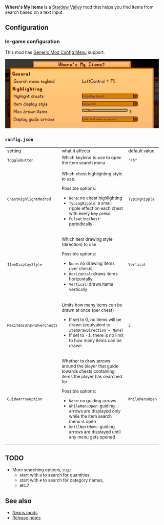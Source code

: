 **Where's My Items** is a [Stardew Valley](https://www.stardewvalley.net/) mod that helps you find items from search based on a text input.

## Configuration

### In-game configuration

This mod has [Generic Mod Config Menu](https://www.nexusmods.com/stardewvalley/mods/5098) support.

![](images/generic.png)

### `config.json`

<table>
<tr>
<td>setting</td>
<td>what it affects</td>
<td>default value</td>
</tr>
<tr>
<td><code>ToggleButton</code></td>
<td>Which keybind to use to open the item search menu</td>
<td><code>"F5"</code></td>
</tr>
<tr>
<td><code>ChestHighlightMethod</code></td>
<td>

Which chest highlighting style to use. 

Possible options:

- `None`: no chest highlighting
- `TypingRipple`: a small ripple effect on each chest with every key press 
- `PulsatingChest`: periodically 

</td>
<td><code>TypingRipple</code></td>
</tr>
<tr>
<td><code>ItemDisplayStyle</code></td>
<td>

Which item drawing style (direction) to use

Possible options:

- `None`: no drawing items over chests
- `Horizontal`: draws items horizontally
- `Vertical`: draws items vertically

</td>
<td><code>Vertical</code></td>
</tr>
<tr>
<td><code>MaxItemsDrawnOverChests</code></td>
<td>

Limits how many items can be drawn at once (per chest)

- If set to 0, no items will be drawn (equivalent to `ItemDrawDirection = None`)
- If set to -1, there is no limit to how many items can be drawn

</td>
<td><code>3</code></td>
</tr>
<tr>
<td><code>GuideArrowOption</code></td>
<td>

Whether to draw arrows around the player that guide towards chests containing items the player has searched for

Possible options:

- `None`: no guiding arrows
- `WhileMenuOpen`: guiding arrows are displayed only while the item search menu is open
- `UntilNextMenu`: guiding arrows are displayed until any menu gets opened

</td>
<td><code>WhileMenuOpen</code></td>
</tr>
</table>

## TODO

- More searching options, e.g.:
  - start with `@` to search for quantities,
  - start with `#` to search for category names, 
  - etc.?

## See also

- [Nexus mods](https://www.nexusmods.com/stardewvalley/mods/2086)
- [Release notes](release-notes.md)